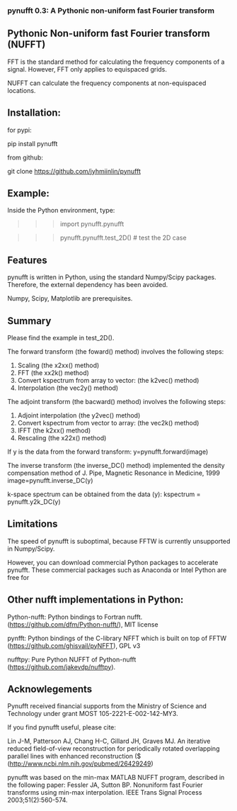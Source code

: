 ### pynufft 0.3: A Pythonic non-uniform fast Fourier transform

## Pythonic Non-uniform fast Fourier transform (NUFFT)

FFT is the standard method for calculating the frequency components of a signal. However, FFT only applies to equispaced grids. 

NUFFT can calculate the frequency components at non-equispaced locations.


## Installation:

for pypi:

pip install pynufft

from github:

git clone https://github.com/jyhmiinlin/pynufft

## Example:

Inside the Python environment, type:

>>>import pynufft.pynufft

>>>pynufft.pynufft.test_2D() # test the 2D case


## Features

pynufft is written in Python, using the standard Numpy/Scipy packages. Therefore, the external dependency has been avoided. 

Numpy, Scipy, Matplotlib are prerequisites.

## Summary

Please find the example in test_2D().

The forward transform (the foward() method) involves the following steps:
1. Scaling (the x2xx() method)
2. FFT (the xx2k() method)
3. Convert kspectrum from array to vector: (the k2vec() method)
4. Interpolation (the vec2y() method)

The adjoint transform (the bacward() method) involves the following steps:
1. Adjoint interpolation (the y2vec() method)
2. Convert kspectrum from vector to array: (the vec2k() method)
3. IFFT (the k2xx() method)
4. Rescaling (the x22x() method)

If y is the data from the forward transform:
y=pynufft.forward(image)

The inverse transform (the inverse_DC() method) implemented the density compensation method of J. Pipe, Magnetic Resonance in Medicine, 1999
image=pynufft.inverse_DC(y)

k-space spectrum can be obtained from the data (y):
kspectrum = pynufft.y2k_DC(y)

## Limitations

The speed of pynufft is suboptimal, because FFTW is currently unsupported in Numpy/Scipy. 

However, you can download commercial Python packages to accelerate pynufft. These commercial packages such as Anaconda or Intel Python are free for 

## Other nufft implementations in Python:

Python-nufft: Python bindings to Fortran nufft. (https://github.com/dfm/Python-nufft/), MIT license

pynfft: Python bindings of the C-library NFFT which is built on top of FFTW (https://github.com/ghisvail/pyNFFT), GPL v3

nufftpy: Pure Python NUFFT of Python-nufft (https://github.com/jakevdp/nufftpy). 

## Acknowlegements

Pynufft received financial supports from the Ministry of Science and Technology under grant MOST 105-2221-E-002-142-MY3.

If you find pynufft useful, please cite:

Lin J-M, Patterson AJ, Chang H-C, Gillard JH, Graves MJ. An iterative reduced field-of-view reconstruction for periodically rotated overlapping parallel lines with enhanced reconstruction ($
(http://www.ncbi.nlm.nih.gov/pubmed/26429249)

pynufft was based on the min-max MATLAB NUFFT program, described in the following paper:
Fessler JA, Sutton BP. Nonuniform fast Fourier transforms using min-max interpolation. IEEE Trans Signal Process 2003;51(2):560-574.

